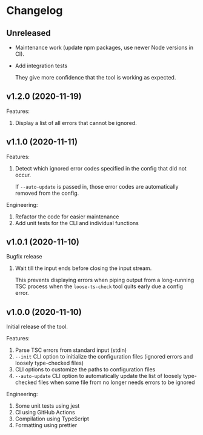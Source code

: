 # Changelog

## Unreleased

- Maintenance work (update npm packages, use newer Node versions in CI).
- Add integration tests

  They give more confidence that the tool is working as expected.

## v1.2.0 (2020-11-19)

Features:

1. Display a list of all errors that cannot be ignored.

## v1.1.0 (2020-11-11)

Features:

1. Detect which ignored error codes specified in the config that did not occur.

   If `--auto-update` is passed in, those error codes are automatically removed from the config.

Engineering:

1. Refactor the code for easier maintenance
2. Add unit tests for the CLI and individual functions

## v1.0.1 (2020-11-10)

Bugfix release

1. Wait till the input ends before closing the input stream.

   This prevents displaying errors when piping output from a long-running TSC process when the
   `loose-ts-check` tool quits early due a config error.

## v1.0.0 (2020-11-10)

Initial release of the tool.

Features:

1. Parse TSC errors from standard input (stdin)
2. `--init` CLI option to initialize the configuration files (ignored errors and loosely type-checked
   files)
3. CLI options to customize the paths to configuration files
4. `--auto-update` CLI option to automatically update the list of loosely type-checked files when
   some file from no longer needs errors to be ignored

Engineering:

1. Some unit tests using jest
2. CI using GitHub Actions
3. Compilation using TypeScript
4. Formatting using prettier
